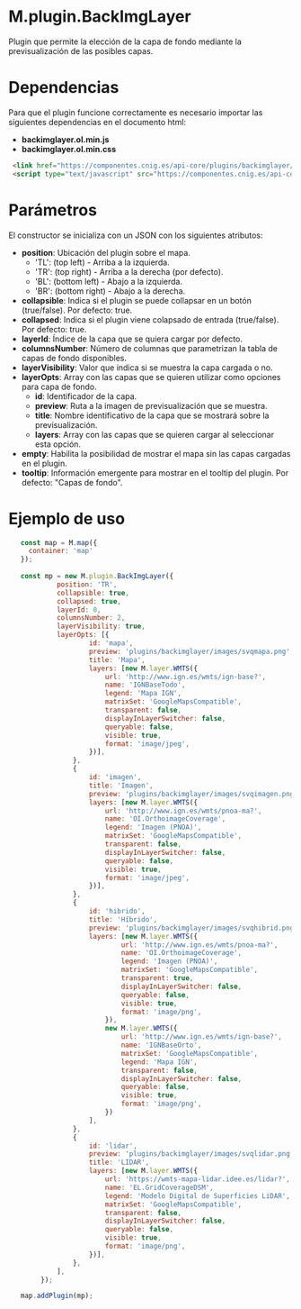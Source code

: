 # M.plugin.BackImgLayer

Plugin que permite la elección de la capa de fondo mediante la previsualización de las posibles capas.

# Dependencias
Para que el plugin funcione correctamente es necesario importar las siguientes dependencias en el documento html:

- **backimglayer.ol.min.js**
- **backimglayer.ol.min.css**

```html
 <link href="https://componentes.cnig.es/api-core/plugins/backimglayer/backimglayer.ol.min.css" rel="stylesheet" />
 <script type="text/javascript" src="https://componentes.cnig.es/api-core/plugins/backimglayer/backimglayer.ol.min.js"></script>
```

# Parámetros

El constructor se inicializa con un JSON con los siguientes atributos:


- **position**:  Ubicación del plugin sobre el mapa.
  - 'TL': (top left) - Arriba a la izquierda.
  - 'TR': (top right) - Arriba a la derecha (por defecto).
  - 'BL': (bottom left) - Abajo a la izquierda.
  - 'BR': (bottom right) - Abajo a la derecha.
- **collapsible**: Indica si el plugin se puede collapsar en un botón (true/false). Por defecto: true.
- **collapsed**: Indica si el plugin viene colapsado de entrada (true/false). Por defecto: true.
- **layerId**: Índice de la capa que se quiera cargar por defecto.
- **columnsNumber**: Número de columnas que parametrizan la tabla de capas de fondo disponibles.
- **layerVisibility**: Valor que indica si se muestra la capa cargada o no.
- **layerOpts**: Array con las capas que se quieren utilizar como opciones para capa de fondo.
    - **id**: Identificador de la capa.
    - **preview**: Ruta a la imagen de previsualización que se muestra.
    - **title**: Nombre identificativo de la capa que se mostrará sobre la previsualización.
    - **layers**: Array con las capas que se quieren cargar al seleccionar esta opción.
- **empty**: Habilita la posibilidad de mostrar el mapa sin las capas cargadas en el plugin.
- **tooltip**: Información emergente para mostrar en el tooltip del plugin. Por defecto: "Capas de fondo".


# Ejemplo de uso
```javascript
   const map = M.map({
     container: 'map'
   });
  
   const mp = new M.plugin.BackImgLayer({
            position: 'TR',
            collapsible: true,
            collapsed: true,
            layerId: 0,
            columnsNumber: 2,
            layerVisibility: true,
            layerOpts: [{
                    id: 'mapa',
                    preview: 'plugins/backimglayer/images/svqmapa.png', // ruta relativa, edite por la deseada
                    title: 'Mapa',
                    layers: [new M.layer.WMTS({
                        url: 'http://www.ign.es/wmts/ign-base?',
                        name: 'IGNBaseTodo',
                        legend: 'Mapa IGN',
                        matrixSet: 'GoogleMapsCompatible',
                        transparent: false,
                        displayInLayerSwitcher: false,
                        queryable: false,
                        visible: true,
                        format: 'image/jpeg',
                    })],
                },
                {
                    id: 'imagen',
                    title: 'Imagen',
                    preview: 'plugins/backimglayer/images/svqimagen.png', // ruta relativa, edite por la deseada
                    layers: [new M.layer.WMTS({
                        url: 'http://www.ign.es/wmts/pnoa-ma?',
                        name: 'OI.OrthoimageCoverage',
                        legend: 'Imagen (PNOA)',
                        matrixSet: 'GoogleMapsCompatible',
                        transparent: false,
                        displayInLayerSwitcher: false,
                        queryable: false,
                        visible: true,
                        format: 'image/jpeg',
                    })],
                },
                {
                    id: 'hibrido',
                    title: 'Híbrido',
                    preview: 'plugins/backimglayer/images/svqhibrid.png', // ruta relativa, edite por la deseada
                    layers: [new M.layer.WMTS({
                            url: 'http://www.ign.es/wmts/pnoa-ma?',
                            name: 'OI.OrthoimageCoverage',
                            legend: 'Imagen (PNOA)',
                            matrixSet: 'GoogleMapsCompatible',
                            transparent: true,
                            displayInLayerSwitcher: false,
                            queryable: false,
                            visible: true,
                            format: 'image/png',
                        }),
                        new M.layer.WMTS({
                            url: 'http://www.ign.es/wmts/ign-base?',
                            name: 'IGNBaseOrto',
                            matrixSet: 'GoogleMapsCompatible',
                            legend: 'Mapa IGN',
                            transparent: false,
                            displayInLayerSwitcher: false,
                            queryable: false,
                            visible: true,
                            format: 'image/png',
                        })
                    ],
                },
                {
                    id: 'lidar',
                    preview: 'plugins/backimglayer/images/svqlidar.png', // ruta relativa, edite por la deseada
                    title: 'LIDAR',
                    layers: [new M.layer.WMTS({
                        url: 'https://wmts-mapa-lidar.idee.es/lidar?',
                        name: 'EL.GridCoverageDSM',
                        legend: 'Modelo Digital de Superficies LiDAR',
                        matrixSet: 'GoogleMapsCompatible',
                        transparent: false,
                        displayInLayerSwitcher: false,
                        queryable: false,
                        visible: true,
                        format: 'image/png',
                    })],
                },
            ],
        });

   map.addPlugin(mp);
```

